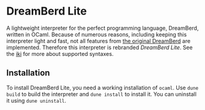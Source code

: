 # DreamBerd Lite
A lightweight interpreter for the perfect programming language, DreamBerd, written in OCaml.
Because of numerous reasons, including keeping this interpreter light and fast, not all features from [the original DreamBerd](https://github.com/TodePond/DreamBerd) are implemented. Therefore this interpreter is rebranded _DreamBerd Lite_. See the [iki](https://github.com/olivier-hnry/dblite/wiki) for more about supported syntaxes.

## Installation
To install DreamBerd Lite, you need a working installation of `ocaml`. Use `dune build` to build the interpreter and `dune install` to install it. You can uninstall it using `dune uninstall`.
